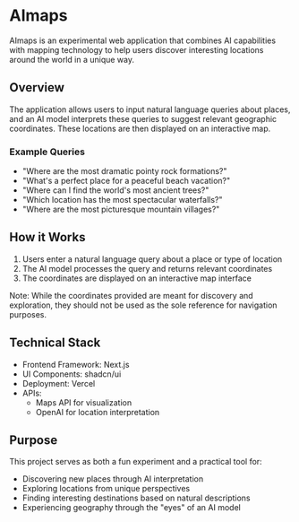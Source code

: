 # AImaps

AImaps is an experimental web application that combines AI capabilities with mapping technology to help users discover interesting locations around the world in a unique way.

## Overview

The application allows users to input natural language queries about places, and an AI model interprets these queries to suggest relevant geographic coordinates. These locations are then displayed on an interactive map.

### Example Queries
- "Where are the most dramatic pointy rock formations?"
- "What's a perfect place for a peaceful beach vacation?"
- "Where can I find the world's most ancient trees?"
- "Which location has the most spectacular waterfalls?"
- "Where are the most picturesque mountain villages?"

## How it Works

1. Users enter a natural language query about a place or type of location
2. The AI model processes the query and returns relevant coordinates
3. The coordinates are displayed on an interactive map interface

Note: While the coordinates provided are meant for discovery and exploration, they should not be used as the sole reference for navigation purposes.

## Technical Stack

- Frontend Framework: Next.js
- UI Components: shadcn/ui
- Deployment: Vercel
- APIs:
  - Maps API for visualization
  - OpenAI for location interpretation

## Purpose

This project serves as both a fun experiment and a practical tool for:
- Discovering new places through AI interpretation
- Exploring locations from unique perspectives
- Finding interesting destinations based on natural descriptions
- Experiencing geography through the "eyes" of an AI model

